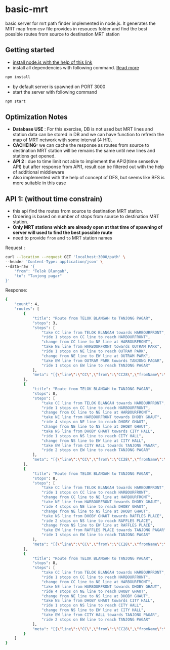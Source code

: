 # basic-mrt
basic server for mrt path finder implemented in node.js.
It generates the MRT map from csv file provides in resouces folder and find the best possible routes from source to destination MRT station

## Getting started
- [install node.js with the help of this link](https://www.digitalocean.com/community/tutorials/how-to-install-node-js-on-ubuntu-18-04)
- install all dependencies with following command. [Read more](https://docs.npmjs.com/cli/install)
``` bash
npm install
```
- by default server is spawned on PORT 3000
- start the server with following command
``` bash
npm start
```

## Optimization Notes
- **Database USE** : For this exercise, DB is not used but MRT lines and station data can be stored in DB and we can have function to refresh the map of MRT network with some interval (4 HR).
- **CACHEING:** we can cache the response as routes from source to destination MRT station will be remains the same until new lines and stations get opened.
- **API 2** : due to time limit not able to implement the API2(time sensetive API) but after response from API1, result can be filtered out with the help of additional middleware
- Also implemented with the help of concept of DFS, but seems like BFS is more suitable in this case 

## API 1: (without time constrain)
- this api find the routes from source to destination MRT station.
- Ordering is based on number of stops from source to destination MRT station. 
- **Only MRT stations which are already open at that time of spawning of server will used to find the best possible route**
- need to provide `from` and `to` MRT station names

Request :
```bash
curl --location --request GET 'localhost:3000/path' \
--header 'Content-Type: application/json' \
--data-raw '{
    "from": "Telok Blangah",
    "to": "Tanjong pagar"
}'
```
Response:

```bash
{
    "count": 4,
    "routes": [
        {
            "title": "Route from TELOK BLANGAH to TANJONG PAGAR",
            "stops": 3,
            "steps": [
                "take CC line from TELOK BLANGAH towards HARBOURFRONT",
                "ride 1 stops on CC line to reach HARBOURFRONT",
                "change from CC line to NE line at HARBOURFRONT",
                "take NE line from HARBOURFRONT towards OUTRAM PARK",
                "ride 1 stops on NE line to reach OUTRAM PARK",
                "change from NE line to EW line at OUTRAM PARK",
                "take EW line from OUTRAM PARK towards TANJONG PAGAR",
                "ride 1 stops on EW line to reach TANJONG PAGAR"
            ],
            "meta": "[{\"line\":\"CC\",\"from\":\"CC28\",\"fromName\":\"TELOK BLANGAH\",\"to\":\"CC29\",\"toName\":\"HARBOURFRONT\",\"stops\":1},{\"line\":\"NE\",\"from\":\"NE1\",\"fromName\":\"HARBOURFRONT\",\"to\":\"NE3\",\"toName\":\"OUTRAM PARK\",\"stops\":1},{\"line\":\"EW\",\"from\":\"EW16\",\"fromName\":\"OUTRAM PARK\",\"to\":\"EW15\",\"toName\":\"TANJONG PAGAR\",\"stops\":1}]"
        },
        {
            "title": "Route from TELOK BLANGAH to TANJONG PAGAR",
            "stops": 8,
            "steps": [
                "take CC line from TELOK BLANGAH towards HARBOURFRONT",
                "ride 1 stops on CC line to reach HARBOURFRONT",
                "change from CC line to NE line at HARBOURFRONT",
                "take NE line from HARBOURFRONT towards DHOBY GHAUT",
                "ride 4 stops on NE line to reach DHOBY GHAUT",
                "change from NE line to NS line at DHOBY GHAUT",
                "take NS line from DHOBY GHAUT towards CITY HALL",
                "ride 1 stops on NS line to reach CITY HALL",
                "change from NS line to EW line at CITY HALL",
                "take EW line from CITY HALL towards TANJONG PAGAR",
                "ride 2 stops on EW line to reach TANJONG PAGAR"
            ],
            "meta": "[{\"line\":\"CC\",\"from\":\"CC28\",\"fromName\":\"TELOK BLANGAH\",\"to\":\"CC29\",\"toName\":\"HARBOURFRONT\",\"stops\":1},{\"line\":\"NE\",\"from\":\"NE1\",\"fromName\":\"HARBOURFRONT\",\"to\":\"NE6\",\"toName\":\"DHOBY GHAUT\",\"stops\":4},{\"line\":\"NS\",\"from\":\"NS24\",\"fromName\":\"DHOBY GHAUT\",\"to\":\"NS25\",\"toName\":\"CITY HALL\",\"stops\":1},{\"line\":\"EW\",\"from\":\"EW13\",\"fromName\":\"CITY HALL\",\"to\":\"EW15\",\"toName\":\"TANJONG PAGAR\",\"stops\":2}]"
        },
        {
            "title": "Route from TELOK BLANGAH to TANJONG PAGAR",
            "stops": 8,
            "steps": [
                "take CC line from TELOK BLANGAH towards HARBOURFRONT",
                "ride 1 stops on CC line to reach HARBOURFRONT",
                "change from CC line to NE line at HARBOURFRONT",
                "take NE line from HARBOURFRONT towards DHOBY GHAUT",
                "ride 4 stops on NE line to reach DHOBY GHAUT",
                "change from NE line to NS line at DHOBY GHAUT",
                "take NS line from DHOBY GHAUT towards RAFFLES PLACE",
                "ride 2 stops on NS line to reach RAFFLES PLACE",
                "change from NS line to EW line at RAFFLES PLACE",
                "take EW line from RAFFLES PLACE towards TANJONG PAGAR",
                "ride 1 stops on EW line to reach TANJONG PAGAR"
            ],
            "meta": "[{\"line\":\"CC\",\"from\":\"CC28\",\"fromName\":\"TELOK BLANGAH\",\"to\":\"CC29\",\"toName\":\"HARBOURFRONT\",\"stops\":1},{\"line\":\"NE\",\"from\":\"NE1\",\"fromName\":\"HARBOURFRONT\",\"to\":\"NE6\",\"toName\":\"DHOBY GHAUT\",\"stops\":4},{\"line\":\"NS\",\"from\":\"NS24\",\"fromName\":\"DHOBY GHAUT\",\"to\":\"NS26\",\"toName\":\"RAFFLES PLACE\",\"stops\":2},{\"line\":\"EW\",\"from\":\"EW14\",\"fromName\":\"RAFFLES PLACE\",\"to\":\"EW15\",\"toName\":\"TANJONG PAGAR\",\"stops\":1}]"
        },
        {
            "title": "Route from TELOK BLANGAH to TANJONG PAGAR",
            "stops": 8,
            "steps": [
                "take CC line from TELOK BLANGAH towards HARBOURFRONT",
                "ride 1 stops on CC line to reach HARBOURFRONT",
                "change from CC line to NE line at HARBOURFRONT",
                "take NE line from HARBOURFRONT towards DHOBY GHAUT",
                "ride 4 stops on NE line to reach DHOBY GHAUT",
                "change from NE line to NS line at DHOBY GHAUT",
                "take NS line from DHOBY GHAUT towards CITY HALL",
                "ride 1 stops on NS line to reach CITY HALL",
                "change from NS line to EW line at CITY HALL",
                "take EW line from CITY HALL towards TANJONG PAGAR",
                "ride 2 stops on EW line to reach TANJONG PAGAR"
            ],
            "meta": "[{\"line\":\"CC\",\"from\":\"CC28\",\"fromName\":\"TELOK BLANGAH\",\"to\":\"CC29\",\"toName\":\"HARBOURFRONT\",\"stops\":1},{\"line\":\"NE\",\"from\":\"NE1\",\"fromName\":\"HARBOURFRONT\",\"to\":\"NE6\",\"toName\":\"DHOBY GHAUT\",\"stops\":4},{\"line\":\"NS\",\"from\":\"NS24\",\"fromName\":\"DHOBY GHAUT\",\"to\":\"NS25\",\"toName\":\"CITY HALL\",\"stops\":1},{\"line\":\"EW\",\"from\":\"EW13\",\"fromName\":\"CITY HALL\",\"to\":\"EW15\",\"toName\":\"TANJONG PAGAR\",\"stops\":2}]"
        }
    ]
}
```

